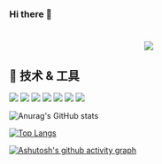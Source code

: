 ### Hi there 👋
<h1 align="center">  <img src="https://readme-typing-svg.herokuapp.com/?lines=fmt.Println(%22Hello%2C%20World!%22);sdcxzx-tester同学祝您今天愉快!&center=true&size=20"> </a> </h1>
<!--
![.NET](https://img.shields.io/badge/.NET-512BD4?style=flat-square&logo=C-Sharp&logoColor=ffffff)
![Java](https://img.shields.io/badge/-Java-007396?style=flat-square&logo=java&logoColor=ffffff)
[![Python](https://img.shields.io/badge/-Python-3776AB?style=flat-square&logo=python&logoColor=ffffff)](https://www.python.org/)
![JavaScript](https://img.shields.io/badge/JavaScript-F7DF1E?style=flat-square&logo=JavaScript&logoColor=ffffff)
![Vue.js](https://img.shields.io/badge/-Vue.js-4FC08D?style=flat-square&logo=Vue.js&logoColor=ffffff)
![Webpack](https://img.shields.io/badge/-Webpack-8DD6F9?style=flat-square&logo=webpack&logoColor=ffffff)
![Docker](https://img.shields.io/badge/Docker-2496ED?style=flat-square&logo=docker&logoColor=ffffff)
[![Linux](https://img.shields.io/badge/-Linux-333333?style=flat-square&logo=linux&logoColor=white)](https://www.linuxfoundation.org/)
![npm](https://img.shields.io/badge/-NPM-CB3837?style=flat-square&logo=npm&logoColor=white)
[![Git](https://img.shields.io/badge/-Git-f05032?style=flat-square&logo=git&logoColor=white)](https://git-scm.com/)
-->

## 🔧 技术 & 工具

![](https://img.shields.io/badge/OS-Linux-informational?style=flat&logo=linux&logoColor=white&color=3776AB)
![](https://img.shields.io/badge/OS-Macos-informational?style=flat&logo=macos&logoColor=white&color=3776AB)
![](https://img.shields.io/badge/Code-Python-informational?style=flat&logo=python&logoColor=white&color=3776AB)
![](https://img.shields.io/badge/Code-Golang-informational?style=flat&logo=go&logoColor=white&color=3776AB)
![](https://img.shields.io/badge/Tools-Docker-informational?style=flat&logo=docker&logoColor=white&color=3776AB)
![](https://img.shields.io/badge/Tools-Mysql-informational?style=flat&logo=mysql&logoColor=white&color=3776AB)
![](https://img.shields.io/badge/Shell-Bash-informational?style=flat&logo=gnu-bash&logoColor=white&color=3776AB)





![Anurag's GitHub stats](https://github-readme-stats.vercel.app/api?username=sdcxzx-tester&show_icons=true&theme=tokyonight)

[![Top Langs](https://github-readme-stats.vercel.app/api/top-langs/?username=sdcxzx-tester&layout=compact)](https://github.com/sdcxzx-tester/sdcxzx-tester)


<!--
**sdcxzx-tester/sdcxzx-tester** is a ✨ _special_ ✨ repository because its `README.md` (this file) appears on your GitHub profile.

Here are some ideas to get you started:

- 🔭 I’m currently working on ...
- 🌱 I’m currently learning ...
- 👯 I’m looking to collaborate on ...
- 🤔 I’m looking for help with ...
- 💬 Ask me about ...
- 📫 How to reach me: ...
- 😄 Pronouns: ...
- ⚡ Fun fact: ...
-->
[![Ashutosh's github activity graph](https://github-readme-activity-graph.vercel.app/graph?username=sdcxzx-tester&theme=github)](https://github.com/sdcxzx-tester/sdcxzx-tester)


